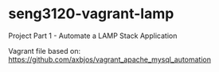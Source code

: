 # seng3120-vagrant-lamp
Project Part 1 - Automate a LAMP Stack Application 

Vagrant file based on: https://github.com/axbjos/vagrant_apache_mysql_automation